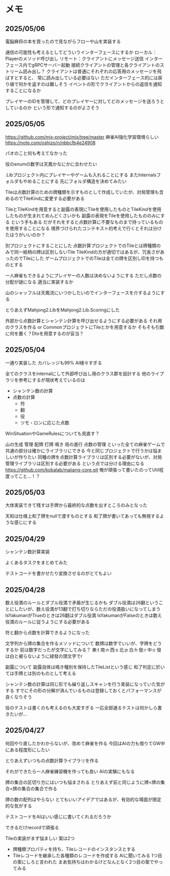 # メモ

## 2025/05/06

電脳麻将の本を買ったので見ながらフローや山を実装する

通信の可能性も考えるとしてどういうインターフェースにするか
ローカル：Playerのメソッド呼び出し
リモート：クライアントにメッセージ送信
インターフェース内でgRPCサーバー起動
接続クライアントの管理と各クライアントのストリーム読み出し？
クライアントは普通にそれぞれの応答用のメッセージを飛ばすとすると、
常に読み出している必要はない
ただインターフェース的には戻り値で何かを返すのは難しそう
イベントの形でクライアントからの返信を通知することになるか

プレイヤーのIDを管理して、どのプレイヤーに対してどのメッセージを送ろうとしているのか
という形で通知するのがよさそう



## 2025/05/05

https://github.com/mjx-project/mjx/tree/master
麻雀AI強化学習環境らしい
https://note.com/oshizo/n/nbbcfb4e24908

パオのこと何も考えてなかった

役のenumの数字は天鳳かなにかに合わせたい

.Libプロジェクト内にプレイヤーやゲームも入れることにする
またInternalsフォルダもやめることにする
先にフォルダ構造を決めてみたい

Tileは点数計算のための牌種類を示すものとして作成していたが、対局管理も含めるのでTileKindに変更する必要がある

TileとTileKindを用意すると副露の表現にTileを使用したものとTileKindを使用したものが生まれてめんどくさいかも
副露の表現をTileを使用したもののみにする という手もある
だがそれをすると点数計算に不要なものまで持っているものを使用することになる
境界づけられたコンテキスト的考えで行くとそれは分けたほうがいいのか？

別プロジェクトにすることにした
点数計算プロジェクトでのTileとは牌種類のみで同一絵柄の牌は区別しないTile TileKindの方が適切ではあるが、冗長さがあったのでTileにした
ゲームプロジェクトでのTileは全ての牌を区別しIDを持つものとする

一人麻雀もできるようにプレイヤーの人数は決めないようにする
ただし点数の分配が謎になる 適当に実装するか

山のシャッフルは天鳳流にいつかしたいのでインターフェースを介するようにする

とりあえずMahjong2.LibをMahjong2.Lib.Scoringにした

外部から点数計算とシャンテン計算を呼び出せるようにする必要がある
それ用のクラスを作る or CommonプロジェクトにTileとかを用意するか
そもそも引数に何を置く？Dtoを用意するのが妥当？

## 2025/05/04

一通り実装した カバレッジも99% AI様々すぎる

全てのクラスをinternalにして外部呼び出し用のクラス郡を設計する
他のライブラリを参考にするが現状考えているのは

- シャンテン数の計算
- 点数の計算
  - 符
  - 翻
  - 役
  - ツモ・ロンに応じた点数

WinSituationやGameRulesについても見直す？

山の生成 管理 配牌 打牌 鳴き 局の進行 点数の管理 といった全ての麻雀ゲームで共通の部分は確かにライブラリにできる
今と同じプロジェクトで行うかは悩ましいが作りたい
同種の牌を点数計算ライブラリは区別する必要がないが、対局管理ライブラリは区別する必要がある という点では分ける理由になる
https://github.com/kobalab/majiang-core.git
俺が頑張って書いたのってUtil程度ってこと…！？

## 2025/05/03

大体実装できて残すは手牌から最終的な点数を出すところのみとなった

天和は仕様上和了牌をnullで渡すものとする
和了牌が書いてあっても無視するような感じにする

## 2025/04/29

シャンテン数計算実装

よくあるタスクをまとめてみた

テストコードを書かせたり変換させるのがとてもよい

## 2025/04/28

数え役満のルールとダブル役満で矛盾が生じるかも
ダブル役満は26翻ということにしたいが、数え役満が13翻で打ち切りならただの役満扱いになってしまう
IsYakumanがTrueのときは26翻はダブル役満 IsYakumanがFalseのときは数え役満のルールに従うようにする必要がある

符と翻から点数を計算できるようになった

文字列から牌の集合を作るメソッドについて
数牌は数字でいいが、字牌をどうするか
前は数字だったが文字にしてみる？
東:t 南:n 西:s 北:p
白:h 發:r 中:c
發は白と被らないように緑發の頭文字でr

副露について
副露自体は鳴き種別を保持したTileListという感じ
和了判定に於いては手牌とは別のものとして考える

シャンテン数の計算は同じ形でも繰り返しスキャンを行う実装になっていた気がする
すでにその形の分解が済んでいるものは登録しておくとパフォーマンスが良くなりそう

役のテストは書くのも考えるのも大変すぎる
一応全部通るテストは何かしら書きたいが…

## 2025/04/27

何回やり直したかわからないが、改めて麻雀を作る
今回はAIの力も借りてGW中にある程度形にしたい

とりあえずいつもの点数計算ライブラリを作る

それができたら一人麻雀練習機を作っても良い
AIの実験にもなる

牌の集合の区切り方にはいつも悩まされる
とりあえず前と同じように牌<牌の集合<牌の集合の集合で作る

牌の数の配列はやらない
とてもいいアイデアではあるが、有効的な場面が限定的な気がする

テストコードをAIはいい感じに書いてくれるだろうか

できるだけrecordで頑張る

Tileの実装がまず悩ましい
案は2つ
- 牌種類プロパティを持ち、Tileレコードのインスタンスとする
- Tileレコードを継承した各種類のレコードを作成する
AIに聞いてみる
1つ目の案にしろと言われた
まあ気持ちはわかるけどなんとなく2つ目の案でやってみる
